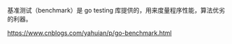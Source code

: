 基准测试（benchmark）是 go testing 库提供的，用来度量程序性能，算法优劣的利器。

https://www.cnblogs.com/yahuian/p/go-benchmark.html